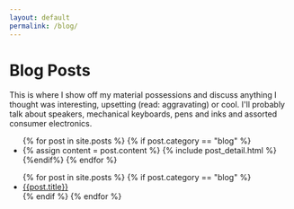 ```yaml
---
layout: default
permalink: /blog/
---
```


<top>
	<div class="container">
	<h1> Blog Posts</h1>
	<p> This is where I show off my material possessions and discuss anything I thought was interesting, upsetting (read: aggravating) or cool. I'll probably talk about speakers, mechanical keyboards, pens and inks and assorted consumer electronics.</p>
	</div>
</top>
<div class="row">
<div class="span1">
	<ul>
	  {% for post in site.posts %}
	  	  {% if post.category == "blog" %}
	    <li>
	      {% assign content = post.content %}
	      {% include post_detail.html %}
	    </li>
	    {%endif%}
	  {% endfor %}
	</ul>
</div>	

<div class="span2">
	<ul>
	  {% for post in site.posts %}
	  {% if post.category == "blog" %}
	    <li>
	      <a href="#{{ post.title }}"> {{post.title}} </a>
	    </li>
	  {% endif %}
	  {% endfor %}
	</ul>
</div>	
</div>
